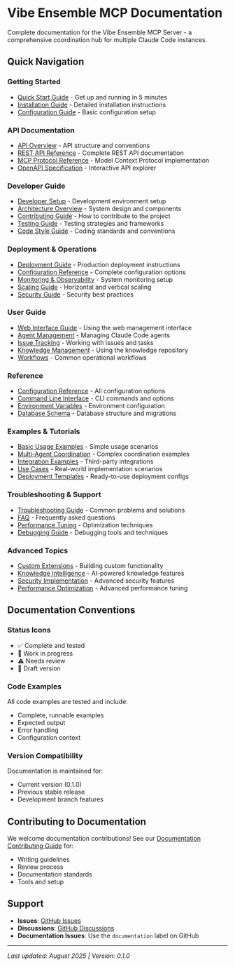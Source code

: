 # Vibe Ensemble MCP Documentation

Complete documentation for the Vibe Ensemble MCP Server - a comprehensive coordination hub for multiple Claude Code instances.

## Quick Navigation

### Getting Started
- [Quick Start Guide](getting-started/quick-start.md) - Get up and running in 5 minutes
- [Installation Guide](getting-started/installation.md) - Detailed installation instructions
- [Configuration Guide](getting-started/configuration.md) - Basic configuration setup

### API Documentation
- [API Overview](api/overview.md) - API structure and conventions
- [REST API Reference](api/rest-api.md) - Complete REST API documentation
- [MCP Protocol Reference](api/mcp-protocol.md) - Model Context Protocol implementation
- [OpenAPI Specification](api/openapi.yaml) - Interactive API explorer

### Developer Guide
- [Developer Setup](developer/setup.md) - Development environment setup
- [Architecture Overview](developer/architecture.md) - System design and components
- [Contributing Guide](developer/contributing.md) - How to contribute to the project
- [Testing Guide](developer/testing.md) - Testing strategies and frameworks
- [Code Style Guide](developer/code-style.md) - Coding standards and conventions

### Deployment & Operations
- [Deployment Guide](deployment/deployment.md) - Production deployment instructions
- [Configuration Reference](deployment/configuration.md) - Complete configuration options
- [Monitoring & Observability](deployment/monitoring.md) - System monitoring setup
- [Scaling Guide](deployment/scaling.md) - Horizontal and vertical scaling
- [Security Guide](deployment/security.md) - Security best practices

### User Guide
- [Web Interface Guide](user/web-interface.md) - Using the web management interface
- [Agent Management](user/agent-management.md) - Managing Claude Code agents
- [Issue Tracking](user/issue-tracking.md) - Working with issues and tasks
- [Knowledge Management](user/knowledge-management.md) - Using the knowledge repository
- [Workflows](user/workflows.md) - Common operational workflows

### Reference
- [Configuration Reference](reference/configuration.md) - All configuration options
- [Command Line Interface](reference/cli.md) - CLI commands and options
- [Environment Variables](reference/environment.md) - Environment configuration
- [Database Schema](reference/database.md) - Database structure and migrations

### Examples & Tutorials
- [Basic Usage Examples](examples/basic-usage.md) - Simple usage scenarios
- [Multi-Agent Coordination](examples/multi-agent.md) - Complex coordination examples
- [Integration Examples](examples/integrations.md) - Third-party integrations
- [Use Cases](examples/use-cases.md) - Real-world implementation scenarios
- [Deployment Templates](examples/deployment-templates.md) - Ready-to-use deployment configs

### Troubleshooting & Support
- [Troubleshooting Guide](troubleshooting/common-issues.md) - Common problems and solutions
- [FAQ](troubleshooting/faq.md) - Frequently asked questions
- [Performance Tuning](troubleshooting/performance.md) - Optimization techniques
- [Debugging Guide](troubleshooting/debugging.md) - Debugging tools and techniques

### Advanced Topics
- [Custom Extensions](advanced/extensions.md) - Building custom functionality
- [Knowledge Intelligence](advanced/knowledge-intelligence.md) - AI-powered knowledge features
- [Security Implementation](advanced/security.md) - Advanced security features
- [Performance Optimization](advanced/performance.md) - Advanced performance tuning

## Documentation Conventions

### Status Icons
- ✅ Complete and tested
- 🔄 Work in progress
- ⚠️ Needs review
- 📝 Draft version

### Code Examples
All code examples are tested and include:
- Complete, runnable examples
- Expected output
- Error handling
- Configuration context

### Version Compatibility
Documentation is maintained for:
- Current version (0.1.0)
- Previous stable release
- Development branch features

## Contributing to Documentation

We welcome documentation contributions! See our [Documentation Contributing Guide](developer/doc-contributing.md) for:
- Writing guidelines
- Review process
- Documentation standards
- Tools and setup

## Support

- **Issues**: [GitHub Issues](https://github.com/siy/vibe-ensemble-mcp/issues)
- **Discussions**: [GitHub Discussions](https://github.com/siy/vibe-ensemble-mcp/discussions)
- **Documentation Issues**: Use the `documentation` label on GitHub

---

*Last updated: August 2025 | Version: 0.1.0*